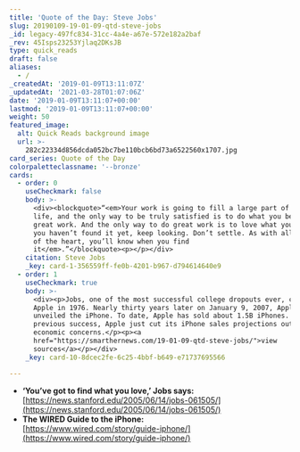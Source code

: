 ```yaml
---
title: 'Quote of the Day: Steve Jobs'
slug: 20190109-19-01-09-qtd-steve-jobs
_id: legacy-497fc834-31cc-4a4e-a67e-572e182a2baf
_rev: 45Isps23253Yjlaq2DKsJB
type: quick_reads
draft: false
aliases:
  - /
_createdAt: '2019-01-09T13:11:07Z'
_updatedAt: '2021-03-28T01:07:06Z'
date: '2019-01-09T13:11:07+00:00'
lastmod: '2019-01-09T13:11:07+00:00'
weight: 50
featured_image:
  alt: Quick Reads background image
  url: >-
    282c22334d856dcda052bc7be110bcb6bd73a6522560x1707.jpg
card_series: Quote of the Day
colorpaletteclassname: '--bronze'
cards:
  - order: 0
    useCheckmark: false
    body: >-
      <div><blockquote>“<em>Your work is going to fill a large part of your
      life, and the only way to be truly satisfied is to do what you believe is
      great work. And the only way to do great work is to love what you do. If
      you haven’t found it yet, keep looking. Don’t settle. As with all matters
      of the heart, you’ll know when you find
      it</em>.”</blockquote><p></p></div>
    citation: Steve Jobs
    _key: card-1-356559ff-fe0b-4201-b967-d794614640e9
  - order: 1
    useCheckmark: true
    body: >-
      <div><p>Jobs, one of the most successful college dropouts ever, co-founded
      Apple in 1976. Nearly thirty years later on January 9, 2007, Apple
      unveiled the iPhone. To date, Apple has sold about 1.5B iPhones. Despite
      previous success, Apple just cut its iPhone sales projections out of
      economic concerns.</p><p><a
      href="https://smarthernews.com/19-01-09-qtd-steve-jobs/">view
      sources</a></p></div>
    _key: card-10-8dcec2fe-6c25-4bbf-b649-e71737695566

---
```

* **‘You’ve got to find what you love,’ Jobs says:**  
[https://news.stanford.edu/2005/06/14/jobs-061505/](https://news.stanford.edu/2005/06/14/jobs-061505/)
* **The WIRED Guide to the iPhone:**  
[https://www.wired.com/story/guide-iphone/](https://www.wired.com/story/guide-iphone/)
